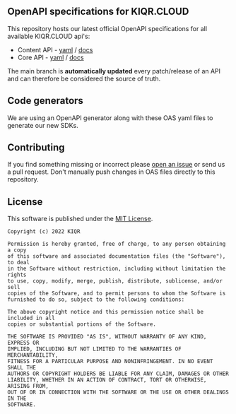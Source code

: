 OpenAPI specifications for KIQR.CLOUD
-------------------------------------
This repository hosts our latest official OpenAPI specifications for all available KIQR.CLOUD api's:

- Content API - [yaml](https://raw.githubusercontent.com/kiqr/openapi-specs/main/content-api.yaml) / [docs](https://kiqr.dev/docs/apis/content)
- Core API - [yaml](https://raw.githubusercontent.com/kiqr/openapi-specs/main/core-api.yaml) / [docs](https://kiqr.dev/docs/apis/core)

The main branch is **automatically updated** every patch/release of an API and can therefore be considered the source of truth. 

## Code generators
We are using an OpenAPI generator along with these OAS yaml files to generate our new SDKs.

## Contributing
If you find something missing or incorrect please [open an issue](https://github.com/kiqr/openapi-specs/issues/new) or send us a pull request. Don't manually push changes in OAS files directly to this repository. 

## License
This software is published under the [MIT License](http://en.wikipedia.org/wiki/MIT_License).

    Copyright (c) 2022 KIQR

    Permission is hereby granted, free of charge, to any person obtaining a copy
    of this software and associated documentation files (the "Software"), to deal
    in the Software without restriction, including without limitation the rights
    to use, copy, modify, merge, publish, distribute, sublicense, and/or sell
    copies of the Software, and to permit persons to whom the Software is
    furnished to do so, subject to the following conditions:

    The above copyright notice and this permission notice shall be included in all
    copies or substantial portions of the Software.

    THE SOFTWARE IS PROVIDED "AS IS", WITHOUT WARRANTY OF ANY KIND, EXPRESS OR
    IMPLIED, INCLUDING BUT NOT LIMITED TO THE WARRANTIES OF MERCHANTABILITY,
    FITNESS FOR A PARTICULAR PURPOSE AND NONINFRINGEMENT. IN NO EVENT SHALL THE
    AUTHORS OR COPYRIGHT HOLDERS BE LIABLE FOR ANY CLAIM, DAMAGES OR OTHER
    LIABILITY, WHETHER IN AN ACTION OF CONTRACT, TORT OR OTHERWISE, ARISING FROM,
    OUT OF OR IN CONNECTION WITH THE SOFTWARE OR THE USE OR OTHER DEALINGS IN THE
    SOFTWARE.

